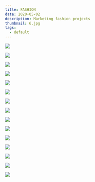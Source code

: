 ```yaml
---
title: FASHION
date: 2020-05-02
description: Marketing fashion projects
thumbnail: 6.jpg
tags:
  - default
---
```



![](dscf1670.jpg)

![](5.jpg)

![](8.jpg)

![](9.jpg)

![](16.jpg)

![](dscf0582.jpg)

![](dscf0381-2.jpg)

![](14.jpg)

![](13.jpg)

![](12.jpg)

![](1.jpg)

![](4.jpg)

![](3.jpg)

![](11.jpg)

![](10.jpg)